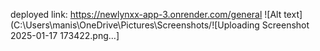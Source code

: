 deployed link: https://newlynxx-app-3.onrender.com/general
![Alt text](C:\Users\manis\OneDrive\Pictures\Screenshots/![Uploading Screenshot 2025-01-17 173422.png…]

